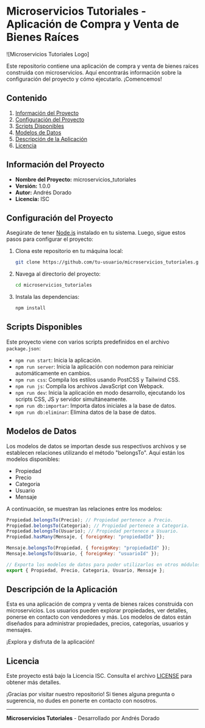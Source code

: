 # Microservicios Tutoriales - Aplicación de Compra y Venta de Bienes Raíces

![Microservicios Tutoriales Logo]

Este repositorio contiene una aplicación de compra y venta de bienes raíces construida con microservicios. Aquí encontrarás información sobre la configuración del proyecto y cómo ejecutarlo. ¡Comencemos!

## Contenido

1. [Información del Proyecto](#información-del-proyecto)
2. [Configuración del Proyecto](#configuración-del-proyecto)
3. [Scripts Disponibles](#scripts-disponibles)
4. [Modelos de Datos](#modelos-de-datos)
5. [Descripción de la Aplicación](#descripción-de-la-aplicación)
6. [Licencia](#licencia)

## Información del Proyecto

- **Nombre del Proyecto:** microservicios_tutoriales
- **Versión:** 1.0.0
- **Autor:** Andrés Dorado
- **Licencia:** ISC

## Configuración del Proyecto

Asegúrate de tener [Node.js](https://nodejs.org/) instalado en tu sistema. Luego, sigue estos pasos para configurar el proyecto:

1. Clona este repositorio en tu máquina local:

   ```bash
   git clone https://github.com/tu-usuario/microservicios_tutoriales.git
   ```

2. Navega al directorio del proyecto:

   ```bash
   cd microservicios_tutoriales
   ```

3. Instala las dependencias:

   ```bash
   npm install
   ```

## Scripts Disponibles

Este proyecto viene con varios scripts predefinidos en el archivo `package.json`:

- `npm run start`: Inicia la aplicación.
- `npm run server`: Inicia la aplicación con nodemon para reiniciar automáticamente en cambios.
- `npm run css`: Compila los estilos usando PostCSS y Tailwind CSS.
- `npm run js`: Compila los archivos JavaScript con Webpack.
- `npm run dev`: Inicia la aplicación en modo desarrollo, ejecutando los scripts CSS, JS y servidor simultáneamente.
- `npm run db:importar`: Importa datos iniciales a la base de datos.
- `npm run db:eliminar`: Elimina datos de la base de datos.

## Modelos de Datos

Los modelos de datos se importan desde sus respectivos archivos y se establecen relaciones utilizando el método "belongsTo". Aquí están los modelos disponibles:

- Propiedad
- Precio
- Categoria
- Usuario
- Mensaje

A continuación, se muestran las relaciones entre los modelos:

```javascript
Propiedad.belongsTo(Precio); // Propiedad pertenece a Precio.
Propiedad.belongsTo(Categoria); // Propiedad pertenece a Categoria.
Propiedad.belongsTo(Usuario); // Propiedad pertenece a Usuario.
Propiedad.hasMany(Mensaje, { foreignKey: "propiedadId" });

Mensaje.belongsTo(Propiedad, { foreignKey: "propiedadId" });
Mensaje.belongsTo(Usuario, { foreignKey: "usuarioId" });

// Exporta los modelos de datos para poder utilizarlos en otros módulos.
export { Propiedad, Precio, Categoria, Usuario, Mensaje };
```

## Descripción de la Aplicación

Esta es una aplicación de compra y venta de bienes raíces construida con microservicios. Los usuarios pueden explorar propiedades, ver detalles, ponerse en contacto con vendedores y más. Los modelos de datos están diseñados para administrar propiedades, precios, categorías, usuarios y mensajes.

¡Explora y disfruta de la aplicación!

## Licencia

Este proyecto está bajo la Licencia ISC. Consulta el archivo [LICENSE](LICENSE) para obtener más detalles.

¡Gracias por visitar nuestro repositorio! Si tienes alguna pregunta o sugerencia, no dudes en ponerte en contacto con nosotros.

---

**Microservicios Tutoriales** - Desarrollado por Andrés Dorado
